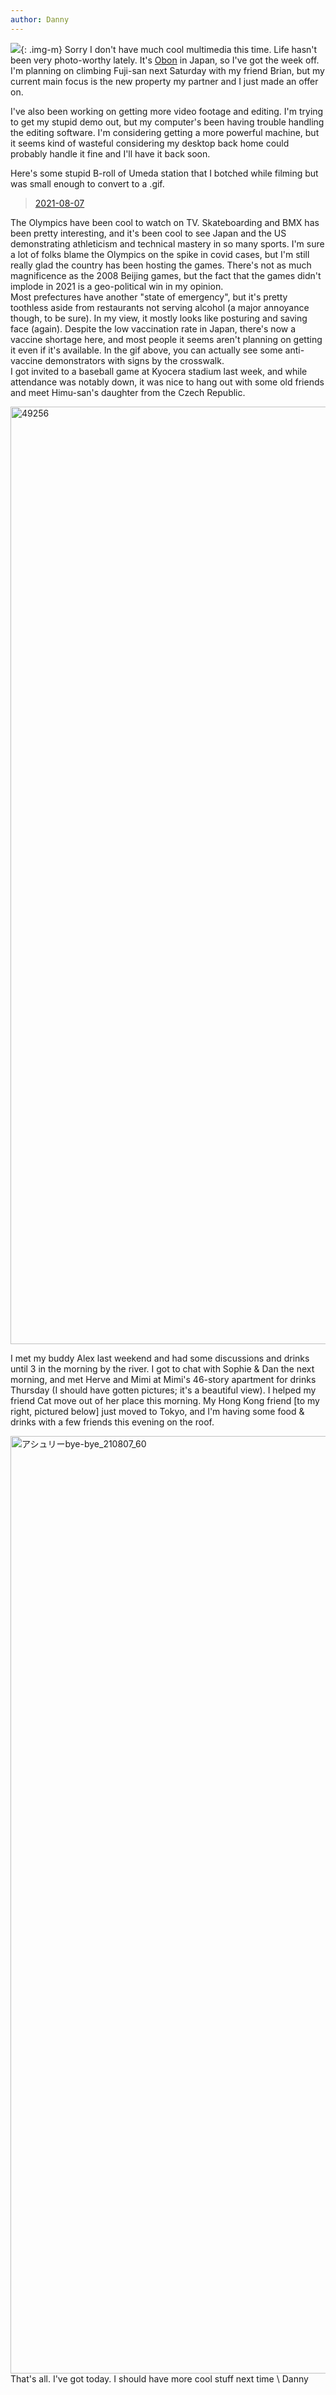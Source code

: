```yaml
---
author: Danny
---
```

![](https://live.staticflickr.com/65535/52254171116_dec2b98c39_h.jpg){: .img-m}
Sorry I don't have much cool multimedia this time.  Life hasn't been very photo-worthy lately.
It's [Obon](https://www.japan-guide.com/e/e2286.html) in Japan, so I've got the week off.  I'm planning on climbing Fuji-san next Saturday with my friend Brian, but my current main focus is the new property my partner and I just made an offer on.

I've also been working on getting more video footage and editing.  I'm trying to get my stupid demo out, but my computer's been having trouble handling the editing software.  I'm considering getting a more powerful machine, but it seems kind of wasteful considering my desktop back home could probably handle it fine and I'll have it back soon.

Here's some stupid B-roll of Umeda station that I botched while filming but was small enough to convert to a .gif.

<div class="img-m">
<blockquote class="imgur-embed-pub" lang="en" data-id="a/Xyylpxv"  ><a href="//imgur.com/a/Xyylpxv">2021-08-07</a></blockquote><script async src="//s.imgur.com/min/embed.js" charset="utf-8"></script>
</div>

The Olympics have been cool to watch on TV.  Skateboarding and BMX has been pretty interesting, and it's been cool to see Japan and the US demonstrating athleticism and technical mastery in so many sports.  I'm sure a lot of folks blame the Olympics on the spike in covid cases, but I'm still really glad the country has been hosting the games.  There's not as much magnificence as the 2008 Beijing games, but the fact that the games didn't implode in 2021 is a geo-political win in my opinion.  \
Most prefectures have another "state of emergency", but it's pretty toothless aside from restaurants not serving alcohol (a major annoyance though, to be sure).  In my view, it mostly looks like posturing and saving face (again).  Despite the low vaccination rate in Japan, there's now a vaccine shortage here, and most people it seems aren't planning on getting it even if it's available.  In the gif above, you can actually see some anti-vaccine demonstrators with signs by the crosswalk. \
I got invited to a baseball game at Kyocera stadium last week, and while attendance was notably down, it was nice to hang out with some old friends and meet Himu-san's daughter from the Czech Republic.

<div class="img-m">
<a data-flickr-embed="true" href="https://www.flickr.com/photos/154842805@N03/52254458184/in/photostream/" title="49256"><img src="https://live.staticflickr.com/65535/52254458184_ebd55fa9b7_z.jpg" width="1500"  alt="49256"></a><script async src="//embedr.flickr.com/assets/client-code.js" charset="utf-8"></script>
</div>

I met my buddy Alex last weekend and had some discussions and drinks until 3 in the morning by the river.  I got to chat with Sophie & Dan the next morning, and met Herve and Mimi at Mimi's 46-story apartment for drinks Thursday (I should have gotten pictures; it's a beautiful view).  I helped my friend Cat move out of her place this morning.  My Hong Kong friend [to my right, pictured below] just moved to Tokyo, and I'm having some food & drinks with a few friends this evening on the roof.

<div class="img-m">
<a data-flickr-embed="true" href="https://www.flickr.com/photos/154842805@N03/52254171116/in/photostream/" title="アシュリーbye-bye_210807_60"><img src="https://live.staticflickr.com/65535/52254171116_75a6a6c32e_z.jpg" width="1500" alt="アシュリーbye-bye_210807_60"></a><script async src="//embedr.flickr.com/assets/client-code.js" charset="utf-8"></script>
</div>
That's all.  I've got today.  I should have more cool stuff next time \
Danny
